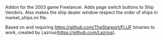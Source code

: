 Addon for the 2003 game Freelancer. Adds page switch buttons to Ship Vendors. Also makes the ship dealer window respect the order of ships in market_ships.ini file.

Based on and requiring https://github.com/TheStarport/FLUF binaries to work, created by Lazrius(https://github.com/Lazrius).
